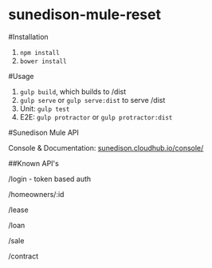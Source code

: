 sunedison-mule-reset
====================

#Installation

1. `npm install`
2. `bower install`

#Usage

1. `gulp build`, which builds to /dist
2. `gulp serve` or `gulp serve:dist` to serve /dist
3. Unit: `gulp test`
4. E2E: `gulp protractor` or `gulp protractor:dist`

#Sunedison Mule API

Console & Documentation: [sunedison.cloudhub.io/console/](http://sunedison.cloudhub.io/console/)

##Known API's
 
 /login - token based auth
 
 /homeowners/:id
 
 /lease
 
 /loan
 
 /sale
 
 /contract
 
